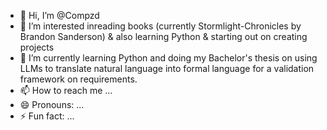 - 👋 Hi, I’m @Compzd
- 👀 I’m interested inreading books (currently Stormlight-Chronicles by Brandon Sanderson) & also learning Python & starting out on creating projects
- 🌱 I’m currently learning Python and doing my Bachelor's thesis on using LLMs to translate natural language into formal language for a validation framework on requirements.
- 📫 How to reach me ...
- 😄 Pronouns: ...
- ⚡ Fun fact: ...

<!---
Compzd/Compzd is a ✨ special ✨ repository because its `README.md` (this file) appears on your GitHub profile.
You can click the Preview link to take a look at your changes.
--->
